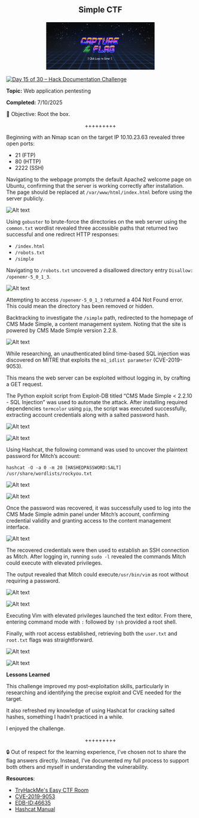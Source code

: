 **<p align="center">Simple CTF</p>**
---

<p align="center">
  <img src="https://github.com/chaiexe/TryHackMe-Write-ups/blob/main/Red-Team/Simple%20CTF/Images/Icon%20image.png" alt="image alt" width="290" />
</p>

[![Day 15 of 30 – Hack Documentation Challenge](https://img.shields.io/badge/Day%2015%20of%2030-Hack%20Documentation%20Challenge-crimson?style=for-the-badge&logo=tryhackme)](https://tryhackme.com)

**Topic:** Web application pentesting 

**Completed:** 7/10/2025

👾 Objective: Root the box.

<p align="center">+++++++++</p>

Beginning with an Nmap scan on the target IP 10.10.23.63 revealed three open ports:

- 21 (FTP)
- 80 (HTTP)
- 2222 (SSH)

Navigating to the webpage prompts the default Apache2 welcome page on Ubuntu, confirming that the server is working correctly after installation. The page should be replaced at `/var/www/html/index.html` before using the server publicly.

![Alt text](1)

Using `gobuster` to brute-force the directories on the web server using the `common.txt` wordlist revealed three accessible paths that returned two successful and one redirect HTTP responses:
- `/index.html`
- `/robots.txt`
- `/simple`

Navigating to `/robots.txt` uncovered a disallowed directory entry `Disallow: /openemr-5_0_1_3`.

![Alt text](2)

Attempting to access `/openemr-5_0_1_3` returned a 404 Not Found error. This could mean the directory has been removed or hidden.

Backtracking to investigate the `/simple` path, redirected to the homepage of CMS Made Simple, a content management system. Noting that the site is powered by CMS Made Simple version 2.2.8.

![Alt text](3)

While researching, an unauthenticated blind time-based SQL injection was discovered on MITRE that exploits the `m1_idlist parameter` (CVE-2019-9053).

This means the web server can be exploited without logging in, by crafting a GET request.

The Python exploit script from Exploit-DB titled “CMS Made Simple < 2.2.10 - SQL Injection” was used to automate the attack. After installing required dependencies   `termcolor` using `pip`, the script was executed successfully,  extracting account credentials along with a salted password hash.

![Alt text](4)

![Alt text](5)

Using Hashcat, the following command was used to uncover the plaintext password for Mitch’s account:
```
hashcat -O -a 0 -m 20 [HASHEDPASSWORD:SALT] /usr/share/wordlists/rockyou.txt
```

![Alt text](6)

![Alt text](7)

Once the password was recovered, it was successfully used to log into the CMS Made Simple admin panel under Mitch’s account, confirming credential validity and granting access to the content management interface.

![Alt text](8)

The recovered credentials were then used to establish an SSH connection as Mitch. After logging in, running `sudo -l` revealed the commands Mitch could execute with elevated privileges.

The output revealed that Mitch could execute`/usr/bin/vim` as root without requiring a password.

![Alt text](9)

![Alt text](10)

Executing Vim with elevated privileges launched the text editor. From there, entering command mode with `:` followed by `!sh` provided a root shell.

Finally, with root access established, retrieving both the `user.txt` and `root.txt` flags was straightforward.

![Alt text](11)

![Alt text](12)

**Lessons Learned**

This challenge improved my post-exploitation skills, particularly in researching and identifying the precise exploit and CVE needed for the target.

It also refreshed my knowledge of using Hashcat for cracking salted hashes, something I hadn’t practiced in a while.

I enjoyed the challenge.

<p align="center">+++++++++</p>

🔒 Out of respect for the learning experience, I’ve chosen not to share the flag answers
directly. Instead, I’ve documented my full process to support both others and myself in
understanding the vulnerability.

**Resources**:
- [TryHackMe's Easy CTF Room](https://tryhackme.com/room/easyctf)
- [CVE-2019-9053](https://www.cve.org/CVERecord?id=CVE-2019-9053)
- [EDB-ID:46635](https://www.exploit-db.com/exploits/46635)
- [Hashcat Manual](https://hashcat.net/wiki/doku.php?id=hashcat)

